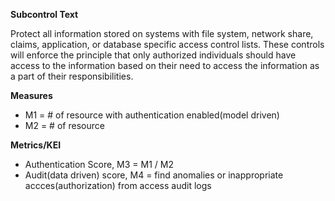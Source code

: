 **Subcontrol Text**

Protect all information stored on systems with file system, network share, claims, application, or database specific access control lists. These controls will enforce the principle that only authorized individuals should have access to the information based on their need to access the information as a part of their responsibilities.

**Measures**

* M1 = # of resource with authentication enabled(model driven)
* M2 = # of resource

**Metrics/KEI**

* Authentication Score, M3 = M1 / M2
* Audit(data driven) score, M4 = find anomalies or inappropriate accces(authorization) from access audit logs
